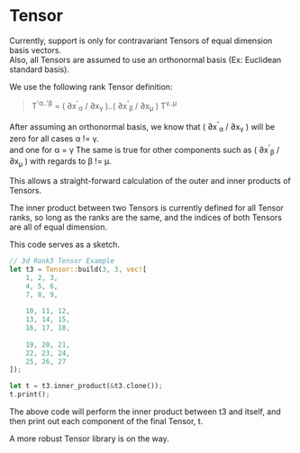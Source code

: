 # Tensor

Currently, support is only for contravariant Tensors of equal dimension basis vectors.<br/>
Also, all Tensors are assumed to use an orthonormal basis (Ex: Euclidean standard basis).

We use the following rank Tensor definition:<br/>
>T<sup>'α..'β</sup> = ( ∂x<sup>'</sup><sub>α</sub> / ∂x<sub>γ</sub> )..(  ∂x<sup>'</sup><sub>β</sub> / ∂x<sub>μ</sub> ) T<sup>γ..μ</sup>

After assuming an orthonormal basis, we know that ( ∂x<sup>'</sup><sub>α</sub> / ∂x<sub>γ</sub> ) will be zero for all cases α != γ.<br/> and one for α = γ
The same is true for other components such as ( ∂x<sup>'</sup><sub>β</sub> / ∂x<sub>μ</sub> ) with regards to β != μ.

This allows a straight-forward calculation of the outer and inner products of Tensors.

The inner product between two Tensors is currently defined for all Tensor ranks, so long as the ranks are the same, and the indices of both Tensors are all of equal dimension.

This code serves as a sketch.<br/>


```rust
// 3d Rank3 Tensor Example
let t3 = Tensor::build(3, 3, vec![
    1, 2, 3,
    4, 5, 6,
    7, 8, 9,
    
    10, 11, 12,
    13, 14, 15,
    16, 17, 18,
    
    19, 20, 21,
    22, 23, 24,
    25, 26, 27
]);

let t = t3.inner_product(&t3.clone());
t.print();
```

The above code will perform the inner product between t3 and itself, and then print out each component of the final Tensor, t.


A more robust Tensor library is on the way.

